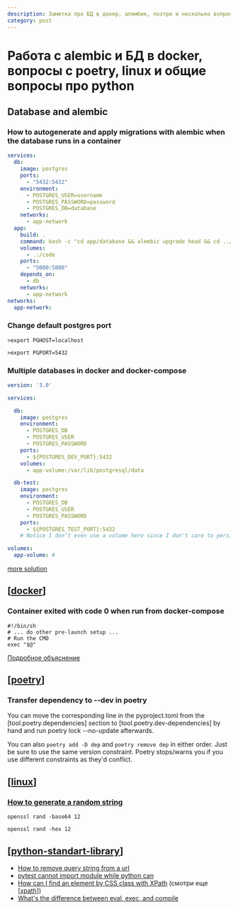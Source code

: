 ```yaml
---
description: Заметка про БД в докер, алембик, поэтри и несколько вопросов работы с python
category: post
---
```

# Работа с alembic и БД в docker, вопросы с poetry, linux и общие вопросы про python

## Database and alembic

### How to autogenerate and apply migrations with alembic when the database runs in a container

```yml
services:
  db:
    image: postgres
    ports:
      - "5432:5432"
    environment:
      - POSTGRES_USER=username
      - POSTGRES_PASSWORD=password
      - POSTGRES_DB=database
    networks:
      - app-network
  app:
    build: .
    command: bash -c "cd app/database && alembic upgrade head && cd ../.. && python app/main.py"
    volumes:
      - .:/code
    ports:
      - "5000:5000"
    depends_on:
      - db
    networks:
      - app-network
networks:
  app-network:
```

### Change default postgres port

```shell
>export PGHOST=localhost

>export PGPORT=5432
```

### Multiple databases in docker and docker-compose

```yml
version: '3.0'

services:

  db:
    image: postgres
    environment:
      - POSTGRES_DB
      - POSTGRES_USER
      - POSTGRES_PASSWORD
    ports:
      - ${POSTGRES_DEV_PORT}:5432
    volumes:
      - app-volume:/var/lib/postgresql/data

  db-test:
    image: postgres
    environment:
      - POSTGRES_DB
      - POSTGRES_USER
      - POSTGRES_PASSWORD
    ports:
      - ${POSTGRES_TEST_PORT}:5432
    # Notice I don't even use a volume here since I don't care to persist test data between runs

volumes:
  app-volume: #
```

[more solution](https://stackoverflow.com/a/46668342/15966204)

## [[docker]]

### Container exited with code 0 when run from docker-compose

```shell
#!/bin/sh
# ... do other pre-launch setup ...
# Run the CMD
exec "$@"
```

[Подробное объяснение](https://stackoverflow.com/a/61695237/15966204)

## [[poetry]]

### Transfer dependency to --dev in poetry

You can move the corresponding line in the pyproject.toml from the [tool.poetry.dependencies] section to [tool.poetry.dev-dependencies] by hand and run poetry lock --no-update afterwards.

You can also `poetry add -D dep` and `poetry remove dep` in either order. Just be sure to use the same version constraint. Poetry stops/warns you if you use different constraints as they'd conflict.

## [[linux]]

### [How to generate a random string](https://unix.stackexchange.com/questions/230673/how-to-generate-a-random-string)

`openssl rand -base64 12`

`openssl rand -hex 12`

## [[python-standart-library]]

- [How to remove query string from a url](https://stackoverflow.com/questions/51093564/how-to-remove-query-string-from-a-url)
- [pytest cannot import module while python can](https://stackoverflow.com/questions/41748464/pytest-cannot-import-module-while-python-can)
- [How can I find an element by CSS class with XPath](https://stackoverflow.com/questions/1604471/how-can-i-find-an-element-by-css-class-with-xpath) (смотри еще [[xpath]])
- [What's the difference between eval, exec, and compile](https://stackoverflow.com/questions/2220699/whats-the-difference-between-eval-exec-and-compile#:~:text=Basically%2C%20eval%20is%20used%20to,only%20for%20its%20side%20effects.)

[//begin]: # "Autogenerated link references for markdown compatibility"
[docker]: ../lists/docker "Docker"
[poetry]: ../notes/poetry "Poetry"
[linux]: ../lists/linux "Linux"
[python-standart-library]: ../lists/python-standart-library "Стандартная библиотека python и полезные ресурсы"
[xpath]: ../notes/xpath "XPath в scrapy"
[//end]: # "Autogenerated link references"